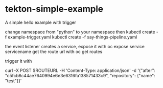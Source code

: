 # tekton-simple-example
A simple hello example with trigger

change namespace from "python" to your namespace
then 
kubectl create -f example-trigger.yaml
kubectl create -f say-things-pipeline.yaml

the event listener creates a service, expose it with oc expose service servicename
get the route url with oc get routes

trigger it with 

 curl -X POST $ROUTEURL -H 'Content-Type: application/json' -d '{"after": "c5fcb8c44ae7640994e6e3e6316fa138571433c9", "repository": {"name": "test"}}'
